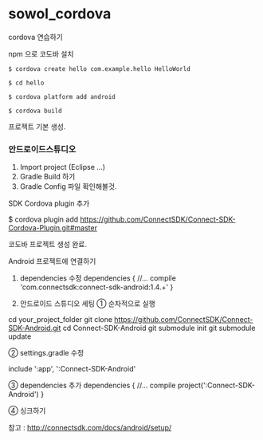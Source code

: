 # sowol_cordova
cordova 연습하기


npm 으로 코도바 설치


    $ cordova create hello com.example.hello HelloWorld 

    $ cd hello 

    $ cordova platform add android 

    $ cordova build


프로젝트 기본 생성.

### 안드로이드스튜디오 
1.  Import project (Eclipse ...)
2.  Gradle Build 하기
3.  Gradle Config 파일 확인해볼것.


SDK Cordova plugin 추가

$ cordova plugin add https://github.com/ConnectSDK/Connect-SDK-Cordova-Plugin.git#master


코도바 프로젝트 생성 완료.

Android 프로젝트에 연결하기

1. dependencies 수정
dependencies { 
//... 
compile 'com.connectsdk:connect-sdk-android:1.4.+' 
} 


2. 안드로이드 스튜디오 세팅
① 순차적으로 실행

cd your_project_folder
git clone https://github.com/ConnectSDK/Connect-SDK-Android.git
cd Connect-SDK-Android
git submodule init
git submodule update


② settings.gradle 수정

include ':app', ':Connect-SDK-Android'


③ dependencies 추가
dependencies { 
//... 
compile project(':Connect-SDK-Android') 
} 


④ 싱크하기


참고 : http://connectsdk.com/docs/android/setup/
